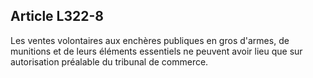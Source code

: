 Article L322-8
----
Les ventes volontaires aux enchères publiques en gros d'armes, de munitions et
de leurs éléments essentiels ne peuvent avoir lieu que sur autorisation
préalable du tribunal de commerce.
